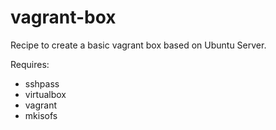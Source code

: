 vagrant-box
===========

Recipe to create a basic vagrant box based on Ubuntu Server.

Requires:
- sshpass
- virtualbox
- vagrant
- mkisofs

